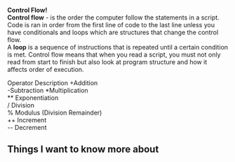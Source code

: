 **Control Flow!** </br>
**Control flow** - is the order the
computer follow the statements in a script.  
Code is ran in order from the first line of code to the last line unless you have conditionals and loops which are structures that change the control flow.  
A **loop** is a sequence of instructions that is repeated until a certain condition is met.
Control flow means that when you read a script, you must not only read from start to finish but also look at program structure and how it affects order of execution.

Operator Description
+Addition </br>
-Subtraction
\*Multiplication</br>
\*\* Exponentiation </br>
/ Division</br>
% Modulus (Division Remainder)</br>
++ Increment</br>
-- Decrement

## Things I want to know more about

